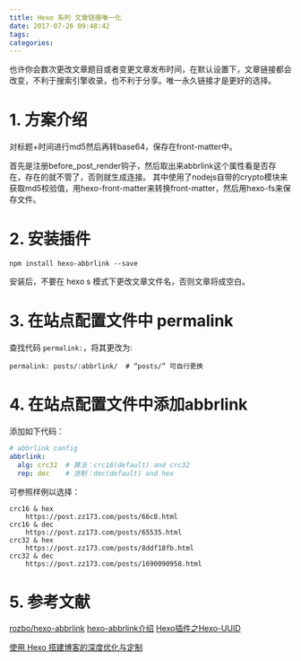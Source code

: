 ```yaml
---
title: Hexo 系列 文章链接唯一化
date: 2017-07-26 09:48:42
tags: 
categories:
---
```

也许你会数次更改文章题目或者变更文章发布时间，在默认设置下，文章链接都会改变，不利于搜索引擎收录，也不利于分享。唯一永久链接才是更好的选择。
<!-- more -->
# 1. 方案介绍

对标题+时间进行md5然后再转base64，保存在front-matter中。

首先是注册before_post_render钩子，然后取出来abbrlink这个属性看是否存在，存在的就不管了，否则就生成连接。
其中使用了nodejs自带的crypto模块来获取md5校验值，用hexo-front-matter来转换front-matter，然后用hexo-fs来保存文件。

# 2. 安装插件

```
npm install hexo-abbrlink --save
```
安装后，不要在 hexo s 模式下更改文章文件名，否则文章将成空白。

# 3. 在站点配置文件中 permalink

查找代码 `permalink:`，将其更改为:

```
permalink: posts/:abbrlink/  # “posts/” 可自行更换
```

# 4. 在站点配置文件中添加abbrlink

添加如下代码：

```yml
# abbrlink config
abbrlink:
  alg: crc32  # 算法：crc16(default) and crc32 
  rep: dec    # 进制：dec(default) and hex
```

可参照样例以选择：

```
crc16 & hex
    https://post.zz173.com/posts/66c8.html
crc16 & dec
    https://post.zz173.com/posts/65535.html
crc32 & hex
    https://post.zz173.com/posts/8ddf18fb.html
crc32 & dec
    https://post.zz173.com/posts/1690090958.html

```

# 5. 参考文献

[rozbo/hexo-abbrlink](https://github.com/Rozbo/hexo-abbrlink)
[hexo-abbrlink介绍](https://post.zz173.com/detail/hexo-abbrlink.html)
[Hexo插件之Hexo-UUID](https://chekun.me/post/hexo-uuid/)

[使用 Hexo 搭建博客的深度优化与定制](http://blog.tangxiaozhu.com/p/45374067/)